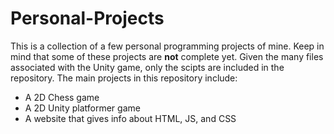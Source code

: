 # Personal-Projects
This is a collection of a few personal programming projects of mine. 
Keep in mind that some of these projects are **not** complete yet.
Given the many files associated with the Unity game, only the scipts are included in the repository.
The main projects in this repository include:
* A 2D Chess game
* A 2D Unity platformer game
* A website that gives info about HTML, JS, and CSS
